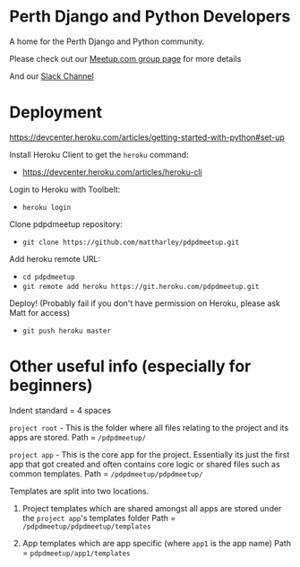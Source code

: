 Perth Django and Python Developers
==================================

A home for the Perth Django and Python community. 

Please check out our [Meetup.com group page](http://www.meetup.com/Perth-Django-Users-Group/) for more details

And our [Slack Channel](https://pdpdmeetup-slack.herokuapp.com/)

Deployment
==========

https://devcenter.heroku.com/articles/getting-started-with-python#set-up

Install Heroku Client to get the `heroku` command:

- https://devcenter.heroku.com/articles/heroku-cli

Login to Heroku with Toolbelt:

- `heroku login`

Clone pdpdmeetup repository:

- `git clone https://github.com/mattharley/pdpdmeetup.git`

Add heroku remote URL:

- `cd pdpdmeetup`
- `git remote add heroku https://git.heroku.com/pdpdmeetup.git`

Deploy! (Probably fail if you don't have permission on Heroku, please ask Matt for access)

- `git push heroku master`


Other useful info (especially for beginners)
============================================

Indent standard = 4 spaces

`project root` - This is the folder where all files relating to the project and its apps are stored.
Path = `/pdpdmeetup/`

`project app` - This is the core app for the project. Essentially its just the first app that got created and often contains core logic or shared files such as common templates.
Path = `/pdpdmeetup/pdpdmeetup/`

Templates are split into two locations.

1. Project templates which are shared amongst all apps are stored under the `project app`'s templates folder
Path = `/pdpdmeetup/pdpdmeetup/templates`

2. App templates which are app specific (where `app1` is the app name)
Path = `pdpdmeetup/app1/templates`

